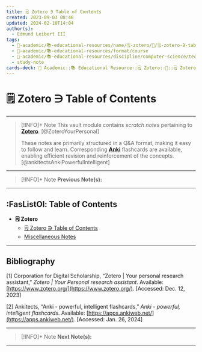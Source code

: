```yaml
---
title: 🗒️ Zotero ∋ Table of Contents
created: 2023-09-03 08:46
updated: 2024-02-10T14:04
author(s):
  - Edmund Leibert III
tags:
  - 🔴-academic/📚-educational-resources/name/🗒️-zotero/🔖/🗒️-zotero-∋-table-of-contents
  - 🔴-academic/📚-educational-resources/format/course
  - 🔴-academic/📚-educational-resources/discipline/computer-science/technology/zotero
  - study-note
cards-deck: 🔴 Academic::📚 Educational Resource::🗒️ Zotero::🔖::🗒️ Zotero ∋ Table of Contents
---
```


# 🗒️ Zotero ∋ Table of Contents

---

> [!INFO]+ Note 
> This vault module contains _scratch notes_ pertaining to **[Zotero](https://www.zotero.org/)**. [@ZoteroYourPersonal]
> 
> These notes are primarily structured in a Q&A format, making it easy to follow and learn. Corresponding [**Anki**](https://apps.ankiweb.net/) flashcards are available, enabling efficient revision and reinforcement of the concepts. [@ankitectsAnkiPowerfulIntelligent]

---

> [!INFO]+ Note 
> **Previous Note(s):**
> 

---

## :FasListOl: Table of Contents

- **🗒 Zotero**
	- [🗒️ Zotero ∋ Table of Contents](the-vault/src/🔴%20Academic/📚%20Educational%20Resources/🗒️%20Zotero/🗒️%20Zotero%20∋%20Table%20of%20Contents.md)
	- [Miscellaneous Notes](the-vault/src/🔴%20Academic/📚%20Educational%20Resources/🗒️%20Zotero/Miscellaneous%20Notes.md)

---

## Bibliography

\[1\]
Corporation for Digital Scholarship, “Zotero | Your personal research assistant,” _Zotero | Your Personal research assistant_. Available: [https://www.zotero.org/](https://www.zotero.org/). [Accessed: Dec. 12, 2023]

\[2\]
Ankitects, “Anki - powerful, intelligent flashcards,” _Anki - powerful, intelligent flashcards_. Available: [https://apps.ankiweb.net/](https://apps.ankiweb.net/). [Accessed: Jan. 26, 2024]

---

> [!INFO]+ Note
> **Next Note(s):**
> 

---
